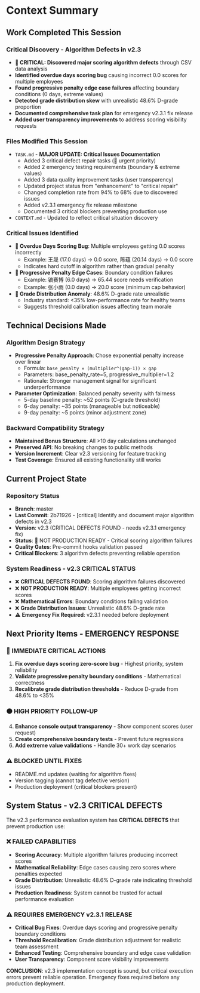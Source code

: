 # Context Summary

## Work Completed This Session

### Critical Discovery - Algorithm Defects in v2.3
- **🔴 CRITICAL: Discovered major scoring algorithm defects** through CSV data analysis
- **Identified overdue days scoring bug** causing incorrect 0.0 scores for multiple employees
- **Found progressive penalty edge case failures** affecting boundary conditions (0 days, extreme values)
- **Detected grade distribution skew** with unrealistic 48.6% D-grade proportion
- **Documented comprehensive task plan** for emergency v2.3.1 fix release
- **Added user transparency improvements** to address scoring visibility requests

### Files Modified This Session
- `TASK.md` - **MAJOR UPDATE: Critical Issues Documentation**
  - Added 3 critical defect repair tasks (🔴 urgent priority)
  - Added 2 emergency testing requirements (boundary & extreme values)
  - Added 3 data quality improvement tasks (user transparency)
  - Updated project status from "enhancement" to "critical repair"
  - Changed completion rate from 94% to 68% due to discovered issues
  - Added v2.3.1 emergency fix release milestone
  - Documented 3 critical blockers preventing production use
- `CONTEXT.md` - Updated to reflect critical situation discovery

### Critical Issues Identified
- **🔴 Overdue Days Scoring Bug**: Multiple employees getting 0.0 scores incorrectly
  - Example: 王晟 (17.0 days) → 0.0 score, 陈蕴 (20.14 days) → 0.0 score
  - Indicates hard cutoff in algorithm rather than gradual penalty
- **🔴 Progressive Penalty Edge Cases**: Boundary condition failures
  - Example: 镐赛博 (6.0 days) → 65.44 score needs verification
  - Example: 张小雨 (0.0 days) → 20.0 score (minimum cap behavior)
- **🔴 Grade Distribution Anomaly**: 48.6% D-grade rate unrealistic
  - Industry standard: <35% low-performance rate for healthy teams
  - Suggests threshold calibration issues affecting team morale

## Technical Decisions Made

### Algorithm Design Strategy
- **Progressive Penalty Approach**: Chose exponential penalty increase over linear
  - Formula: `base_penalty × (multiplier^(gap-1)) × gap`
  - Parameters: base_penalty_rate=5, progressive_multiplier=1.2
  - Rationale: Stronger management signal for significant underperformance
- **Parameter Optimization**: Balanced penalty severity with fairness
  - 5-day baseline penalty: ~52 points (C-grade threshold)
  - 6-day penalty: ~35 points (manageable but noticeable)
  - 9-day penalty: ~5 points (minor adjustment zone)

### Backward Compatibility Strategy
- **Maintained Bonus Structure**: All >10 day calculations unchanged
- **Preserved API**: No breaking changes to public methods
- **Version Increment**: Clear v2.3 versioning for feature tracking
- **Test Coverage**: Ensured all existing functionality still works

## Current Project State

### Repository Status
- **Branch**: master
- **Last Commit**: 2b71926 - [critical] Identify and document major algorithm defects in v2.3
- **Version**: v2.3 (CRITICAL DEFECTS FOUND - needs v2.3.1 emergency fix)
- **Status**: 🔴 NOT PRODUCTION READY - Critical scoring algorithm failures
- **Quality Gates**: Pre-commit hooks validation passed
- **Critical Blockers**: 3 algorithm defects preventing reliable operation

### System Readiness - v2.3 CRITICAL STATUS
- ❌ **CRITICAL DEFECTS FOUND**: Scoring algorithm failures discovered
- ❌ **NOT PRODUCTION READY**: Multiple employees getting incorrect scores
- ❌ **Mathematical Errors**: Boundary conditions failing validation
- ❌ **Grade Distribution Issues**: Unrealistic 48.6% D-grade rate
- ⚠️ **Emergency Fix Required**: v2.3.1 needed before deployment

## Next Priority Items - EMERGENCY RESPONSE

### 🔴 IMMEDIATE CRITICAL ACTIONS
1. **Fix overdue days scoring zero-score bug** - Highest priority, system reliability
2. **Validate progressive penalty boundary conditions** - Mathematical correctness
3. **Recalibrate grade distribution thresholds** - Reduce D-grade from 48.6% to <35%

### 🟠 HIGH PRIORITY FOLLOW-UP
4. **Enhance console output transparency** - Show component scores (user request)
5. **Create comprehensive boundary tests** - Prevent future regressions
6. **Add extreme value validations** - Handle 30+ work day scenarios

### ⚠️ BLOCKED UNTIL FIXES
- README.md updates (waiting for algorithm fixes)
- Version tagging (cannot tag defective version)
- Production deployment (critical blockers present)

## System Status - v2.3 CRITICAL DEFECTS

The v2.3 performance evaluation system has **CRITICAL DEFECTS** that prevent production use:

### ❌ **FAILED CAPABILITIES**
- **Scoring Accuracy**: Multiple algorithm failures producing incorrect scores
- **Mathematical Reliability**: Edge cases causing zero scores where penalties expected
- **Grade Distribution**: Unrealistic 48.6% D-grade rate indicating threshold issues
- **Production Readiness**: System cannot be trusted for actual performance evaluation

### ⚠️ **REQUIRES EMERGENCY v2.3.1 RELEASE**
- **Critical Bug Fixes**: Overdue days scoring and progressive penalty boundary conditions
- **Threshold Recalibration**: Grade distribution adjustment for realistic team assessment
- **Enhanced Testing**: Comprehensive boundary and edge case validation
- **User Transparency**: Component score visibility improvements

**CONCLUSION**: v2.3 implementation concept is sound, but critical execution errors prevent reliable operation. Emergency fixes required before any production deployment.
